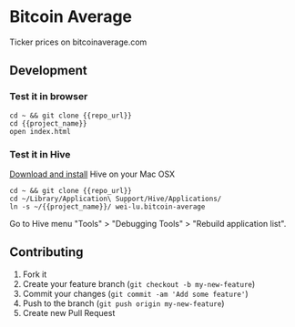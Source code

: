 # Bitcoin Average

Ticker prices on bitcoinaverage.com

## Development

### Test it in browser

    cd ~ && git clone {{repo_url}}
    cd {{project_name}}
    open index.html

### Test it in Hive

[Download and install](http://hivewallet.com/) Hive on your Mac OSX

    cd ~ && git clone {{repo_url}}
    cd ~/Library/Application\ Support/Hive/Applications/
    ln -s ~/{{project_name}}/ wei-lu.bitcoin-average

Go to Hive menu "Tools" > "Debugging Tools" > "Rebuild application list".

## Contributing

1. Fork it
2. Create your feature branch (`git checkout -b my-new-feature`)
3. Commit your changes (`git commit -am 'Add some feature'`)
4. Push to the branch (`git push origin my-new-feature`)
5. Create new Pull Request
